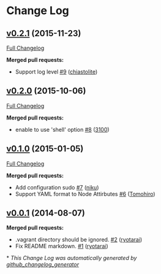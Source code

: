 # Change Log

## [v0.2.1](https://github.com/chiastolite/vagrant-itamae/tree/v0.2.1) (2015-11-23)
[Full Changelog](https://github.com/chiastolite/vagrant-itamae/compare/v0.2.0...v0.2.1)

**Merged pull requests:**

- Support log level [\#9](https://github.com/chiastolite/vagrant-itamae/pull/9) ([chiastolite](https://github.com/chiastolite))

## [v0.2.0](https://github.com/chiastolite/vagrant-itamae/tree/v0.2.0) (2015-10-06)
[Full Changelog](https://github.com/chiastolite/vagrant-itamae/compare/v0.1.0...v0.2.0)

**Merged pull requests:**

- enable to use 'shell' option [\#8](https://github.com/chiastolite/vagrant-itamae/pull/8) ([3100](https://github.com/3100))

## [v0.1.0](https://github.com/chiastolite/vagrant-itamae/tree/v0.1.0) (2015-01-05)
[Full Changelog](https://github.com/chiastolite/vagrant-itamae/compare/v0.0.1...v0.1.0)

**Merged pull requests:**

- Add configuration sudo [\#7](https://github.com/chiastolite/vagrant-itamae/pull/7) ([niku](https://github.com/niku))
- Support YAML format to Node Attirbutes [\#6](https://github.com/chiastolite/vagrant-itamae/pull/6) ([Tomohiro](https://github.com/Tomohiro))

## [v0.0.1](https://github.com/chiastolite/vagrant-itamae/tree/v0.0.1) (2014-08-07)
**Merged pull requests:**

- .vagrant directory should be ignored. [\#2](https://github.com/chiastolite/vagrant-itamae/pull/2) ([ryotarai](https://github.com/ryotarai))
- Fix README markdown. [\#1](https://github.com/chiastolite/vagrant-itamae/pull/1) ([ryotarai](https://github.com/ryotarai))



\* *This Change Log was automatically generated by [github_changelog_generator](https://github.com/skywinder/Github-Changelog-Generator)*